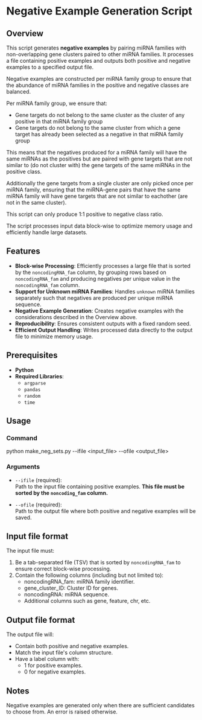 # Negative Example Generation Script

## Overview

This script generates **negative examples** by pairing miRNA families with non-overlapping gene clusters paired to other miRNA families. It processes a file containing positive examples and outputs both positive and negative examples to a specified output file.

Negative examples are constructed per miRNA family group to ensure that the abundance of miRNA families in the positive and negative classes are balanced. 

Per miRNA family group, we ensure that:
- Gene targets do not belong to the same cluster as the cluster of any positive in that miRNA family group
- Gene targets do not belong to the same cluster from which a gene target has already been selected as a negative in that miRNA family group

This means that the negatives produced for a miRNA family will have the same miRNAs as the positives but are paired with gene targets that are not similar to (do not cluster with) the gene targets of the same miRNAs in the positive class. 

Additionally the gene targets from a single cluster are only picked once per miRNA family, ensuring that the miRNA-gene pairs that have the same miRNA family will have gene targets that are not similar to eachother (are not in the same cluster).

This script can only produce 1:1 positive to negative class ratio. 

The script processes input data block-wise to optimize memory usage and efficiently handle large datasets.

## Features

- **Block-wise Processing**: Efficiently processes a large file that is sorted by the `noncodingRNA_fam` column, by grouping rows based on `noncodingRNA_fam` and producing negatives per unique value in the `noncodingRNA_fam` column.
- **Support for Unknown miRNA Families**: Handles `unknown` miRNA families separately such that negatives are produced per unique miRNA sequence.
- **Negative Example Generation**: Creates negative examples with the considerations described in the Overview above. 
- **Reproducibility**: Ensures consistent outputs with a fixed random seed.
- **Efficient Output Handling**: Writes processed data directly to the output file to minimize memory usage.

## Prerequisites

- **Python**
- **Required Libraries**:
  - `argparse`
  - `pandas`
  - `random`
  - `time`

## Usage

### Command

python make_neg_sets.py --ifile <input_file> --ofile <output_file>

### Arguments

- `--ifile` (required):  
  Path to the input file containing positive examples. **This file must be sorted by the `noncoding_fam` column.**

- `--ofile` (required):  
  Path to the output file where both positive and negative examples will be saved.

## Input file format

The input file must:

1. Be a tab-separated file (TSV) that is sorted by `noncodingRNA_fam` to ensure correct block-wise processing. 
2. Contain the following columns (including but not limited to):
    - noncodingRNA_fam: miRNA family identifier.
    - gene_cluster_ID: Cluster ID for genes.
    - noncodingRNA: miRNA sequence.
    - Additional columns such as gene, feature, chr, etc.

## Output file format

The output file will:

- Contain both positive and negative examples.
- Match the input file's column structure.
- Have a label column with:
    - 1 for positive examples.
    - 0 for negative examples.

## Notes

Negative examples are generated only when there are sufficient candidates to choose from. An error is raised otherwise. 
